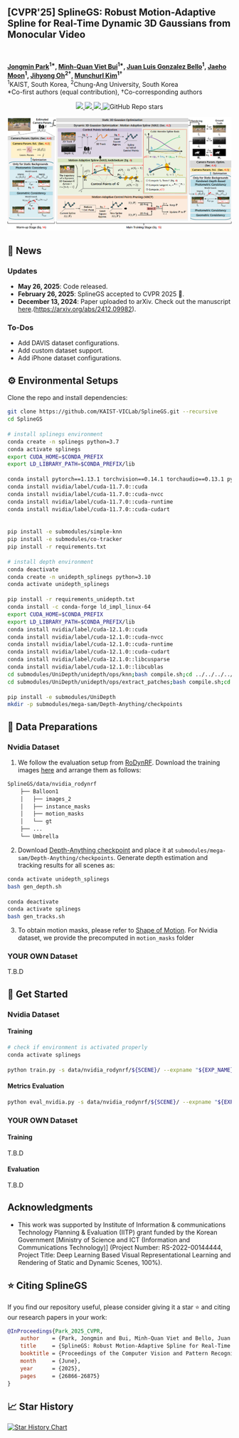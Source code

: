 <div><h2>[CVPR'25] SplineGS: Robust Motion-Adaptive Spline for Real-Time Dynamic 3D Gaussians from Monocular Video</h2></div>
<br>

**[Jongmin Park](https://sites.google.com/view/jongmin-park)<sup>1\*</sup>, [Minh-Quan Viet Bui](https://quan5609.github.io/)<sup>1\*</sup>, [Juan Luis Gonzalez Bello](https://sites.google.com/view/juan-luis-gb/home)<sup>1</sup>, [Jaeho Moon](https://sites.google.com/view/jaehomoon)<sup>1</sup>, [Jihyong Oh](https://cmlab.cau.ac.kr/)<sup>2†</sup>, [Munchurl Kim](https://www.viclab.kaist.ac.kr/)<sup>1†</sup>** 
<br>
<sup>1</sup>KAIST, South Korea, <sup>2</sup>Chung-Ang University, South Korea
<br>
\*Co-first authors (equal contribution), †Co-corresponding authors
<p align="center">
        <a href="https://kaist-viclab.github.io/splinegs-site/" target='_blank'>
        <img src="https://img.shields.io/badge/🐳-Project%20Page-blue">
        </a>
        <a href="https://openaccess.thecvf.com/content/CVPR2025/papers/Park_SplineGS_Robust_Motion-Adaptive_Spline_for_Real-Time_Dynamic_3D_Gaussians_from_CVPR_2025_paper.pdf" target='_blank'>
        <img src="https://img.shields.io/badge/2025-CVPR-brightgreen">
        </a>
        <a href="https://arxiv.org/abs/2412.09982" target='_blank'>
        <img src="https://img.shields.io/badge/arXiv-2312.13528-b31b1b.svg">
        </a>
        <img alt="GitHub Repo stars" src="https://img.shields.io/github/stars/KAIST-VICLab/SplineGS">
</p>

<p align="center" width="100%">
    <img src="https://github.com/KAIST-VICLab/SplineGS/blob/main/assets/architecture.png?raw=tru"> 
</p>

## 📣 News
### Updates
- **May 26, 2025**: Code released.
- **February 26, 2025**: SplineGS accepted to CVPR 2025 🎉.
- **December 13, 2024**: Paper uploaded to arXiv. Check out the manuscript [here](https://arxiv.org/abs/2412.09982).(https://arxiv.org/abs/2412.09982).
### To-Dos
- Add DAVIS dataset configurations.
- Add custom dataset support.
- Add iPhone dataset configurations.
## ⚙️ Environmental Setups
Clone the repo and install dependencies:
```sh
git clone https://github.com/KAIST-VICLab/SplineGS.git --recursive
cd SplineGS

# install splinegs environment
conda create -n splinegs python=3.7 
conda activate splinegs
export CUDA_HOME=$CONDA_PREFIX
export LD_LIBRARY_PATH=$CONDA_PREFIX/lib

conda install pytorch==1.13.1 torchvision==0.14.1 torchaudio==0.13.1 pytorch-cuda=11.7 -c pytorch -c nvidia
conda install nvidia/label/cuda-11.7.0::cuda
conda install nvidia/label/cuda-11.7.0::cuda-nvcc
conda install nvidia/label/cuda-11.7.0::cuda-runtime
conda install nvidia/label/cuda-11.7.0::cuda-cudart


pip install -e submodules/simple-knn
pip install -e submodules/co-tracker
pip install -r requirements.txt

# install depth environment
conda deactivate
conda create -n unidepth_splinegs python=3.10
conda activate unidepth_splinegs

pip install -r requirements_unidepth.txt
conda install -c conda-forge ld_impl_linux-64
export CUDA_HOME=$CONDA_PREFIX
export LD_LIBRARY_PATH=$CONDA_PREFIX/lib
conda install nvidia/label/cuda-12.1.0::cuda
conda install nvidia/label/cuda-12.1.0::cuda-nvcc
conda install nvidia/label/cuda-12.1.0::cuda-runtime
conda install nvidia/label/cuda-12.1.0::cuda-cudart
conda install nvidia/label/cuda-12.1.0::libcusparse
conda install nvidia/label/cuda-12.1.0::libcublas
cd submodules/UniDepth/unidepth/ops/knn;bash compile.sh;cd ../../../../../
cd submodules/UniDepth/unidepth/ops/extract_patches;bash compile.sh;cd ../../../../../

pip install -e submodules/UniDepth
mkdir -p submodules/mega-sam/Depth-Anything/checkpoints
```
## 📁 Data Preparations
### Nvidia Dataset
1. We follow the evaluation setup from [RoDynRF](https://robust-dynrf.github.io/). Download the training images [here](https://github.com/KAIST-VICLab/SplineGS/releases/tag/dataset) and arrange them as follows:
```bash
SplineGS/data/nvidia_rodynrf
    ├── Balloon1
    │   ├── images_2
    │   ├── instance_masks
    │   ├── motion_masks
    │   └── gt
    ├── ...
    └── Umbrella
```
2. Download [Depth-Anything checkpoint](https://huggingface.co/spaces/LiheYoung/Depth-Anything/blob/main/checkpoints/depth_anything_vitl14.pth) and place it at `submodules/mega-sam/Depth-Anything/checkpoints`. Generate depth estimation and tracking results for all scenes as:
```sh
conda activate unidepth_splinegs
bash gen_depth.sh

conda deactivate
conda activate splinegs
bash gen_tracks.sh
```
3. To obtain motion masks, please refer to [Shape of Motion](https://github.com/vye16/shape-of-motion/). For Nvidia dataset, we provide the precomputed in `motion_masks` folder
### YOUR OWN Dataset
T.B.D
## 🚀 Get Started
### Nvidia Dataset
#### Training
```sh
# check if environment is activated properly
conda activate splinegs

python train.py -s data/nvidia_rodynrf/${SCENE}/ --expname "${EXP_NAME}" --configs arguments/nvidia_rodynrf/${SCENE}.py
```
#### Metrics Evaluation
```sh
python eval_nvidia.py -s data/nvidia_rodynrf/${SCENE}/ --expname "${EXP_NAME}" --configs arguments/nvidia_rodynrf/${SCENE}.py --checkpoint output/${EXP_NAME}/point_cloud/fine_best
```
### YOUR OWN Dataset
#### Training
T.B.D
#### Evaluation
T.B.D

## Acknowledgments
- This work was supported by Institute of Information & communications Technology Planning & Evaluation (IITP) grant funded by the Korean Government [Ministry of Science and ICT (Information and Communications Technology)] (Project Number: RS-2022-00144444, Project Title: Deep Learning Based Visual Representational Learning and Rendering of Static and Dynamic Scenes, 100%).

## ⭐ Citing SplineGS

If you find our repository useful, please consider giving it a star ⭐ and citing our research papers in your work:
```bibtex
@InProceedings{Park_2025_CVPR,
    author    = {Park, Jongmin and Bui, Minh-Quan Viet and Bello, Juan Luis Gonzalez and Moon, Jaeho and Oh, Jihyong and Kim, Munchurl},
    title     = {SplineGS: Robust Motion-Adaptive Spline for Real-Time Dynamic 3D Gaussians from Monocular Video},
    booktitle = {Proceedings of the Computer Vision and Pattern Recognition Conference (CVPR)},
    month     = {June},
    year      = {2025},
    pages     = {26866-26875}
}
```


## 📈 Star History

[![Star History Chart](https://api.star-history.com/svg?repos=KAIST-VICLab/SplineGS&type=Date)](https://www.star-history.com/#KAIST-VICLab/SplineGS&Date)
